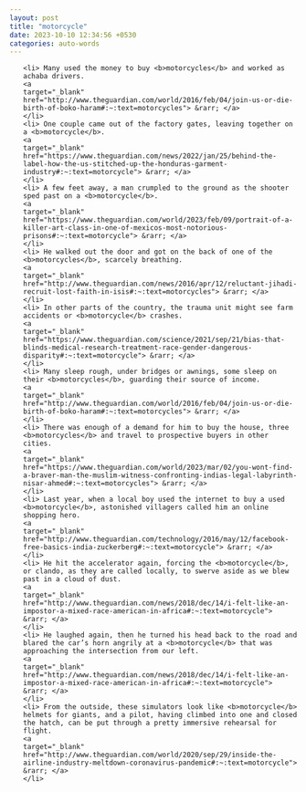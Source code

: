 ```yaml
---
layout: post
title: "motorcycle"
date: 2023-10-10 12:34:56 +0530
categories: auto-words
---
```

<ol>

    <li> Many used the money to buy <b>motorcycles</b> and worked as achaba drivers.
    <a 
    target="_blank" 
    href="http://www.theguardian.com/world/2016/feb/04/join-us-or-die-birth-of-boko-haram#:~:text=motorcycles"> &rarr; </a>
    </li>
    <li> One couple came out of the factory gates, leaving together on a <b>motorcycle</b>.
    <a 
    target="_blank" 
    href="https://www.theguardian.com/news/2022/jan/25/behind-the-label-how-the-us-stitched-up-the-honduras-garment-industry#:~:text=motorcycle"> &rarr; </a>
    </li>
    <li> A few feet away, a man crumpled to the ground as the shooter sped past on a <b>motorcycle</b>.
    <a 
    target="_blank" 
    href="https://www.theguardian.com/world/2023/feb/09/portrait-of-a-killer-art-class-in-one-of-mexicos-most-notorious-prisons#:~:text=motorcycle"> &rarr; </a>
    </li>
    <li> He walked out the door and got on the back of one of the <b>motorcycles</b>, scarcely breathing.
    <a 
    target="_blank" 
    href="http://www.theguardian.com/news/2016/apr/12/reluctant-jihadi-recruit-lost-faith-in-isis#:~:text=motorcycles"> &rarr; </a>
    </li>
    <li> In other parts of the country, the trauma unit might see farm accidents or <b>motorcycle</b> crashes.
    <a 
    target="_blank" 
    href="https://www.theguardian.com/science/2021/sep/21/bias-that-blinds-medical-research-treatment-race-gender-dangerous-disparity#:~:text=motorcycle"> &rarr; </a>
    </li>
    <li> Many sleep rough, under bridges or awnings, some sleep on their <b>motorcycles</b>, guarding their source of income.
    <a 
    target="_blank" 
    href="http://www.theguardian.com/world/2016/feb/04/join-us-or-die-birth-of-boko-haram#:~:text=motorcycles"> &rarr; </a>
    </li>
    <li> There was enough of a demand for him to buy the house, three <b>motorcycles</b> and travel to prospective buyers in other cities.
    <a 
    target="_blank" 
    href="https://www.theguardian.com/world/2023/mar/02/you-wont-find-a-braver-man-the-muslim-witness-confronting-indias-legal-labyrinth-nisar-ahmed#:~:text=motorcycles"> &rarr; </a>
    </li>
    <li> Last year, when a local boy used the internet to buy a used <b>motorcycle</b>, astonished villagers called him an online shopping hero.
    <a 
    target="_blank" 
    href="http://www.theguardian.com/technology/2016/may/12/facebook-free-basics-india-zuckerberg#:~:text=motorcycle"> &rarr; </a>
    </li>
    <li> He hit the accelerator again, forcing the <b>motorcycle</b>, or clando, as they are called locally, to swerve aside as we blew past in a cloud of dust.
    <a 
    target="_blank" 
    href="http://www.theguardian.com/news/2018/dec/14/i-felt-like-an-impostor-a-mixed-race-american-in-africa#:~:text=motorcycle"> &rarr; </a>
    </li>
    <li> He laughed again, then he turned his head back to the road and blared the car’s horn angrily at a <b>motorcycle</b> that was approaching the intersection from our left.
    <a 
    target="_blank" 
    href="http://www.theguardian.com/news/2018/dec/14/i-felt-like-an-impostor-a-mixed-race-american-in-africa#:~:text=motorcycle"> &rarr; </a>
    </li>
    <li> From the outside, these simulators look like <b>motorcycle</b> helmets for giants, and a pilot, having climbed into one and closed the hatch, can be put through a pretty immersive rehearsal for flight.
    <a 
    target="_blank" 
    href="http://www.theguardian.com/world/2020/sep/29/inside-the-airline-industry-meltdown-coronavirus-pandemic#:~:text=motorcycle"> &rarr; </a>
    </li>